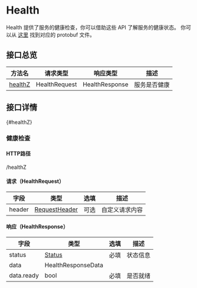 # Health

Health 提供了服务的健康检查，你可以借助这些 API 了解服务的健康状态。
你可以从 [这里](https://github.com/secretflow/kuscia/tree/main/proto/api/v1alpha1/kusciaapi/health.proto) 找到对应的 protobuf 文件。

## 接口总览

| 方法名                 | 请求类型          | 响应类型           | 描述     |
|---------------------|---------------|----------------|--------|
| [healthZ](#healthZ) | HealthRequest | HealthResponse | 服务是否健康 |

## 接口详情

{#healthZ}

### 健康检查

#### HTTP路径
/healthZ

#### 请求（HealthRequest）

| 字段     | 类型                                           | 选填 | 描述      |
|--------|----------------------------------------------|----|---------|
| header | [RequestHeader](summary_cn.md#requestheader) | 可选 | 自定义请求内容 |

#### 响应（HealthResponse）

| 字段         | 类型                             | 选填 | 描述   |
|------------|--------------------------------|----|------|
| status     | [Status](summary_cn.md#status) | 必填 | 状态信息 |
| data       | HealthResponseData             |    |      |
| data.ready | bool                           | 必填 | 是否就绪 |

